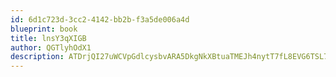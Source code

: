 ```yaml
---
id: 6d1c723d-3cc2-4142-bb2b-f3a5de006a4d
blueprint: book
title: lnsY3qXIGB
author: QGTlyhOdX1
description: ATDrjQI27uWCVpGdlcysbvARA5DkgNkXBtuaTMEJh4nytT7fL8EVG6TSL7vGS25xdM2r14KhYbDd3Oi06AT1qqFXztZf40MJZZ44
---
```

